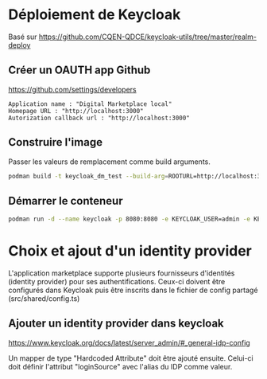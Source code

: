 # Déploiement de Keycloak

Basé sur https://github.com/CQEN-QDCE/keycloak-utils/tree/master/realm-deploy

## Créer un OAUTH app Github

https://github.com/settings/developers

    Application name : "Digital Marketplace local"
    Homepage URL : "http://localhost:3000"
    Autorization callback url : "http://localhost:3000"


## Construire l'image

Passer les valeurs de remplacement comme build arguments.

```bash
podman build -t keycloak_dm_test --build-arg=ROOTURL=http://localhost:3000 --build-arg=GITHUBID=[GITHUB_ID_CRÉÉ]--build-arg=GITHUBSECRET=[GITHUB_SECRET_CRÉÉ] --build-arg=KEYCLOAKURL=http://localhost:8080 .
```

## Démarrer le conteneur

```bash
podman run -d --name keycloak -p 8080:8080 -e KEYCLOAK_USER=admin -e KEYCLOAK_PASSWORD=admin keycloak_dm_test
```

# Choix et ajout d'un identity provider

L'application marketplace supporte plusieurs fournisseurs d'identités (identity provider) pour ses authentifications. Ceux-ci doivent être configurés dans Keycloak puis être inscrits dans le fichier de config partagé (src/shared/config.ts)

## Ajouter un identity provider dans keycloak
https://www.keycloak.org/docs/latest/server_admin/#_general-idp-config

Un mapper de type "Hardcoded Attribute" doit être ajouté ensuite. Celui-ci doit définir l'attribut "loginSource" avec l'alias du IDP comme valeur.